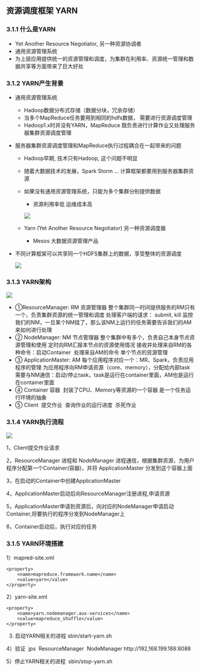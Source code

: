 

## 资源调度框架 YARN

### 3.1.1 什么是YARN

- Yet Another Resource Negotiator, 另一种资源协调者
- 通用资源管理系统
- 为上层应用提供统一的资源管理和调度，为集群在利用率、资源统一管理和数据共享等方面带来了巨大好处

### 3.1.2 YARN产生背景 

- 通用资源管理系统
  - Hadoop数据分布式存储（数据分块，冗余存储）
  - 当多个MapReduce任务要用到相同的hdfs数据， 需要进行资源调度管理
  - Hadoop1.x时并没有YARN，MapReduce 既负责进行计算作业又处理服务器集群资源调度管理

- 服务器集群资源调度管理和MapReduce执行过程耦合在一起带来的问题

  - Hadoop早期, 技术只有Hadoop, 这个问题不明显

  - 随着大数据技术的发展，Spark Storm ... 计算框架都要用到服务器集群资源 

  - 如果没有通用资源管理系统，只能为多个集群分别提供数据

    -  资源利用率低 运维成本高

    ![](/img/image-yarn2.png)

  - Yarn (Yet Another Resource Negotiator) 另一种资源调度器
    - Mesos 大数据资源管理产品

- 不同计算框架可以共享同一个HDFS集群上的数据，享受整体的资源调度

  ![](/img/hadoop-yarn3.png)

### 3.1.3 YARN架构

![](/img/yarn.jpg)

- ①ResourceManager: RM 资源管理器
  ​	整个集群同一时间提供服务的RM只有一个，负责集群资源的统一管理和调度
  ​	处理客户端的请求： submit, kill
  ​	监控我们的NM，一旦某个NM挂了，那么该NM上运行的任务需要告诉我们的AM来如何进行处理
- ② NodeManager: NM 节点管理器
  ​	整个集群中有多个，负责自己本身节点资源管理和使用
  ​	定时向RM汇报本节点的资源使用情况
  ​	接收并处理来自RM的各种命令：启动Container
  ​	处理来自AM的命令
  ​	单个节点的资源管理
- ③ ApplicationMaster: AM
  ​	每个应用程序对应一个：MR、Spark，负责应用程序的管理
  ​	为应用程序向RM申请资源（core、memory），分配给内部task
  ​	需要与NM通信：启动/停止task，task是运行在container里面，AM也是运行在container里面
- ④ Container 容器
  ​	封装了CPU、Memory等资源的一个容器
  ​	是一个任务运行环境的抽象
- ⑤ Client
  ​	提交作业
  ​	查询作业的运行进度
  ​	杀死作业

### 3.1.4 YARN执行流程

![](/img/yarn4.png)

1，Client提交作业请求

2，ResourceManager 进程和 NodeManager 进程通信，根据集群资源，为用户程序分配第一个Container(容器)，并将 ApplicationMaster 分发到这个容器上面

3，在启动的Container中创建ApplicationMaster

4，ApplicationMaster启动后向ResourceManager注册进程,申请资源

5，ApplicationMaster申请到资源后，向对应的NodeManager申请启动Container,将要执行的程序分发到NodeManager上

6，Container启动后，执行对应的任务



### 3.1.5 YARN环境搭建

1）mapred-site.xml

```
<property>
    <name>mapreduce.framework.name</name>
    <value>yarn</value>
</property>
```

2）yarn-site.xml

```
<property>
    <name>yarn.nodemanager.aux-services</name>
    <value>mapreduce_shuffle</value>
</property>
```

3) 启动YARN相关的进程
sbin/start-yarn.sh

4）验证
​	jps
​		ResourceManager
​		NodeManager
​	http://192,168.199.188:8088

5）停止YARN相关的进程
​	sbin/stop-yarn.sh
